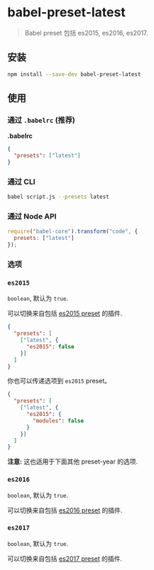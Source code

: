 # babel-preset-latest

> Babel preset 包括 es2015, es2016, es2017.

## 安装

```sh
npm install --save-dev babel-preset-latest
```

## 使用

### 通过 `.babelrc` (推荐)

**.babelrc**

```json
{
  "presets": ["latest"]
}
```

### 通过 CLI

```sh
babel script.js --presets latest
```

### 通过 Node API

```javascript
require("babel-core").transform("code", {
  presets: ["latest"]
});
```

### 选项

### `es2015`

`boolean`, 默认为 `true`.

可以切换来自包括 [es2015 preset](https://babeljs.io/docs/plugins/preset-es2015/) 的插件.

```json
{
  "presets": [
    ["latest", {
      "es2015": false
    }]
  ]
}
```

你也可以传递选项到 `es2015` preset。

```json
{
  "presets": [
    ["latest", {
      "es2015": {
        "modules": false
      }
    }]
  ]
}
```

**注意:** 这也适用于下面其他 preset-year 的选项.

### `es2016`

`boolean`, 默认为 `true`.

可以切换来自包括 [es2016 preset](https://babeljs.io/docs/plugins/preset-es2016/) 的插件.

### `es2017`

`boolean`, 默认为 `true`.

可以切换来自包括 [es2017 preset](https://babeljs.io/docs/plugins/preset-es2017/) 的插件.
